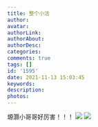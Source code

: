```yaml
---
title: 整个小活
author: 
avatar: 
authorLink: 
authorAbout: 
authorDesc: 
categories: 
comments: true
tags: []
id: '1595'
date: 2021-11-13 15:03:45
keywords:
description:
photos:
---
```


塬灏小哥哥好厉害！！！ ![](https://www.aiupc.xyz/wp-content/uploads/2021/11/7619637390ac90c4.png) ![](https://www.aiupc.xyz/wp-content/uploads/2021/11/20211113_144943-300x240.jpg)